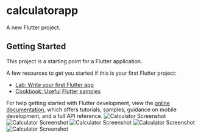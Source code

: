 # calculatorapp

A new Flutter project.

## Getting Started

This project is a starting point for a Flutter application.

A few resources to get you started if this is your first Flutter project:

- [Lab: Write your first Flutter app](https://docs.flutter.dev/get-started/codelab)
- [Cookbook: Useful Flutter samples](https://docs.flutter.dev/cookbook)

For help getting started with Flutter development, view the
[online documentation](https://docs.flutter.dev/), which offers tutorials,
samples, guidance on mobile development, and a full API reference.
![Calculator Screenshot](assets/Screenshot_20241211_104648.png)
![Calculator Screenshot](assets/Screenshot_20241211_104759.png)
![Calculator Screenshot](assets/Screenshot_20241211_104815.png)
![Calculator Screenshot](assets/Screenshot_20241211_104844.png)
![Calculator Screenshot](assets/Screenshot_20241211_104857.png)
